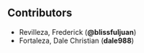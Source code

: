 ## Contributors
- Revilleza, Frederick (**@blissfuljuan**)
- Fortaleza, Dale Christian (**dale988**)